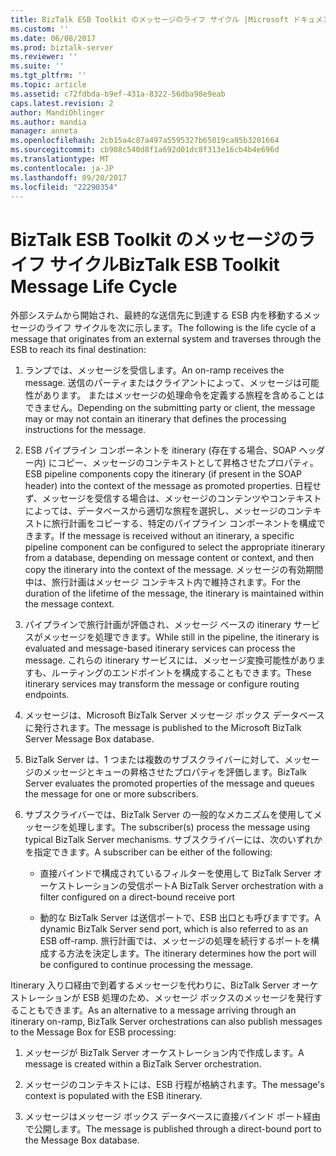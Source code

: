```yaml
---
title: BizTalk ESB Toolkit のメッセージのライフ サイクル |Microsoft ドキュメント
ms.custom: ''
ms.date: 06/08/2017
ms.prod: biztalk-server
ms.reviewer: ''
ms.suite: ''
ms.tgt_pltfrm: ''
ms.topic: article
ms.assetid: c72fdbda-b9ef-431a-8322-56dba98e9eab
caps.latest.revision: 2
author: MandiOhlinger
ms.author: mandia
manager: anneta
ms.openlocfilehash: 2cb15a4c87a497a5595327b65019ca95b3201664
ms.sourcegitcommit: cb908c540d8f1a692d01dc8f313e16cb4b4e696d
ms.translationtype: MT
ms.contentlocale: ja-JP
ms.lasthandoff: 09/20/2017
ms.locfileid: "22290354"
---
```

# <a name="biztalk-esb-toolkit-message-life-cycle"></a><span data-ttu-id="3d507-102">BizTalk ESB Toolkit のメッセージのライフ サイクル</span><span class="sxs-lookup"><span data-stu-id="3d507-102">BizTalk ESB Toolkit Message Life Cycle</span></span>
<span data-ttu-id="3d507-103">外部システムから開始され、最終的な送信先に到達する ESB 内を移動するメッセージのライフ サイクルを次に示します。</span><span class="sxs-lookup"><span data-stu-id="3d507-103">The following is the life cycle of a message that originates from an external system and traverses through the ESB to reach its final destination:</span></span>  
  
1.  <span data-ttu-id="3d507-104">ランプでは、メッセージを受信します。</span><span class="sxs-lookup"><span data-stu-id="3d507-104">An on-ramp receives the message.</span></span> <span data-ttu-id="3d507-105">送信のパーティまたはクライアントによって、メッセージは可能性があります。 またはメッセージの処理命令を定義する旅程を含めることはできません。</span><span class="sxs-lookup"><span data-stu-id="3d507-105">Depending on the submitting party or client, the message may or may not contain an itinerary that defines the processing instructions for the message.</span></span>  
  
2.  <span data-ttu-id="3d507-106">ESB パイプライン コンポーネントを itinerary (存在する場合、SOAP ヘッダー内) にコピー、メッセージのコンテキストとして昇格させたプロパティ。</span><span class="sxs-lookup"><span data-stu-id="3d507-106">ESB pipeline components copy the itinerary (if present in the SOAP header) into the context of the message as promoted properties.</span></span> <span data-ttu-id="3d507-107">日程せず、メッセージを受信する場合は、メッセージのコンテンツやコンテキストによっては、データベースから適切な旅程を選択し、メッセージのコンテキストに旅行計画をコピーする、特定のパイプライン コンポーネントを構成できます。</span><span class="sxs-lookup"><span data-stu-id="3d507-107">If the message is received without an itinerary, a specific pipeline component can be configured to select the appropriate itinerary from a database, depending on message content or context, and then copy the itinerary into the context of the message.</span></span> <span data-ttu-id="3d507-108">メッセージの有効期間中は、旅行計画はメッセージ コンテキスト内で維持されます。</span><span class="sxs-lookup"><span data-stu-id="3d507-108">For the duration of the lifetime of the message, the itinerary is maintained within the message context.</span></span>  
  
3.  <span data-ttu-id="3d507-109">パイプラインで旅行計画が評価され、メッセージ ベースの itinerary サービスがメッセージを処理できます。</span><span class="sxs-lookup"><span data-stu-id="3d507-109">While still in the pipeline, the itinerary is evaluated and message-based itinerary services can process the message.</span></span> <span data-ttu-id="3d507-110">これらの itinerary サービスには、メッセージ変換可能性がありますも、ルーティングのエンドポイントを構成することもできます。</span><span class="sxs-lookup"><span data-stu-id="3d507-110">These itinerary services may transform the message or configure routing endpoints.</span></span>  
  
4.  <span data-ttu-id="3d507-111">メッセージは、Microsoft BizTalk Server メッセージ ボックス データベースに発行されます。</span><span class="sxs-lookup"><span data-stu-id="3d507-111">The message is published to the Microsoft BizTalk Server Message Box database.</span></span>  
  
5.  <span data-ttu-id="3d507-112">BizTalk Server は、1 つまたは複数のサブスクライバーに対して、メッセージのメッセージとキューの昇格させたプロパティを評価します。</span><span class="sxs-lookup"><span data-stu-id="3d507-112">BizTalk Server evaluates the promoted properties of the message and queues the message for one or more subscribers.</span></span>  
  
6.  <span data-ttu-id="3d507-113">サブスクライバーでは、BizTalk Server の一般的なメカニズムを使用してメッセージを処理します。</span><span class="sxs-lookup"><span data-stu-id="3d507-113">The subscriber(s) process the message using typical BizTalk Server mechanisms.</span></span> <span data-ttu-id="3d507-114">サブスクライバーには、次のいずれかを指定できます。</span><span class="sxs-lookup"><span data-stu-id="3d507-114">A subscriber can be either of the following:</span></span>  
  
    -   <span data-ttu-id="3d507-115">直接バインドで構成されているフィルターを使用して BizTalk Server オーケストレーションの受信ポート</span><span class="sxs-lookup"><span data-stu-id="3d507-115">A BizTalk Server orchestration with a filter configured on a direct-bound receive port</span></span>  
  
    -   <span data-ttu-id="3d507-116">動的な BizTalk Server は送信ポートで、ESB 出口とも呼びますです。</span><span class="sxs-lookup"><span data-stu-id="3d507-116">A dynamic BizTalk Server send port, which is also referred to as an ESB off-ramp.</span></span> <span data-ttu-id="3d507-117">旅行計画では、メッセージの処理を続行するポートを構成する方法を決定します。</span><span class="sxs-lookup"><span data-stu-id="3d507-117">The itinerary determines how the port will be configured to continue processing the message.</span></span>  
  
 <span data-ttu-id="3d507-118">Itinerary 入り口経由で到着するメッセージを代わりに、BizTalk Server オーケストレーションが ESB 処理のため、メッセージ ボックスのメッセージを発行することもできます。</span><span class="sxs-lookup"><span data-stu-id="3d507-118">As an alternative to a message arriving through an itinerary on-ramp, BizTalk Server orchestrations can also publish messages to the Message Box for ESB processing:</span></span>  
  
1.  <span data-ttu-id="3d507-119">メッセージが BizTalk Server オーケストレーション内で作成します。</span><span class="sxs-lookup"><span data-stu-id="3d507-119">A message is created within a BizTalk Server orchestration.</span></span>  
  
2.  <span data-ttu-id="3d507-120">メッセージのコンテキストには、ESB 行程が格納されます。</span><span class="sxs-lookup"><span data-stu-id="3d507-120">The message's context is populated with the ESB itinerary.</span></span>  
  
3.  <span data-ttu-id="3d507-121">メッセージはメッセージ ボックス データベースに直接バインド ポート経由で公開します。</span><span class="sxs-lookup"><span data-stu-id="3d507-121">The message is published through a direct-bound port to the Message Box database.</span></span>